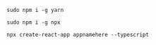 ```
sudo npm i -g yarn
```
```
sudo npm i -g npx
```
```
npx create-react-app appnamehere --typescript
```
